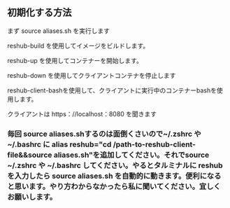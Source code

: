 ## 初期化する方法



まず source aliases.sh を実行します






reshub-build を使用してイメージをビルドします。






reshub-up を使用してコンテナーを開始します。






reshub-down を使用してクライアントコンテナを停止します







reshub-client-bashを使用して、クライアントに実行中のコンテナーbashを使用します。



クライアントは https：//localhost：8080 を聞きます



### 毎回 source aliases.shするのは面倒くさいので~/.zshrc や　~/.bashrc に alias reshub="cd /path-to-reshub-client-file&&source aliases.sh"を追加してください。それでsource ~/.zshrc や ~/.bashrc してください。やるとタルミナルに reshub を入力したら source aliases.sh を自動的に動きます。便利になると思います。やり方わからなかったら私に聞いてください。宜しくお願いします。
